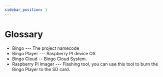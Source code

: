 ```yaml
---
sidebar_position: 1
---
```


# Glossary
* Bingo  --- The project namecode
* Bingo Player --- Raspberry PI device OS
* Bingo Cloud -- Bingo Cloud System.
* Raspberry Pi Imager --- Flashing tool, you can use this tool to burn the Bingo Player to the SD card.
